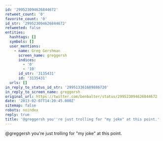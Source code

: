 ```yaml
---
id: '299523094626844672'
retweet_count: '0'
favorite_count: '0'
id_str: '299523094626844672'
retweeted: false
entities:
  hashtags: []
  symbols: []
  user_mentions:
    - name: Greg Gershman
      screen_name: greggersh
      indices:
        - '0'
        - '10'
      id_str: '3135431'
      id: '3135431'
  urls: []
in_reply_to_status_id_str: '299513361689886720'
in_reply_to_screen_name: greggersh
original_url: https://twitter.com/benbalter/status/299523094626844672
date: '2013-02-07T14:20:45.000Z'
sitemap: false
robots: noindex
reply: true
title: '@greggersh you''re just trolling for "my joke" at this point.'
---
```


@greggersh you're just trolling for "my joke" at this point.